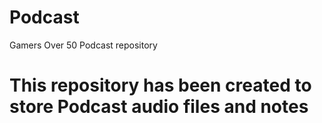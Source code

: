 # Podcast
Gamers Over 50 Podcast repository 

# This repository has been created to store Podcast audio files and notes
